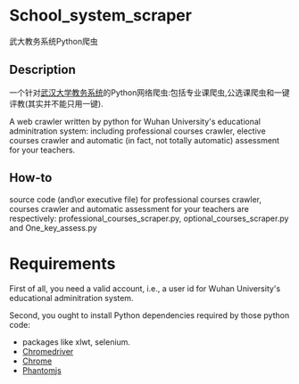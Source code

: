# School_system_scraper

武大教务系统Python爬虫

## Description
一个针对[武汉大学教务系统](210.42.121.132)的Python网络爬虫:包括专业课爬虫,公选课爬虫和一键评教(其实并不能只用一键).

A web crawler written by python for Wuhan University's educational adminitration system: including professional courses crawler, elective courses crawler and automatic (in fact, not totally automatic) assessment for your teachers.

## How-to
source code (and\or executive file) for professional courses crawler, courses crawler and automatic assessment for your teachers are respectively: professional_courses_scraper.py, optional_courses_scraper.py and One_key_assess.py

# Requirements
First of all, you need a valid account, i.e., a user id for Wuhan University's educational adminitration system.

Second, you ought to install Python dependencies required by those python code:
* packages like xlwt, selenium. 
* [Chromedriver](https://sites.google.com/a/chromium.org/chromedriver/downloads)
* [Chrome](https://www.google.com/chrome/browser/desktop/index.html)
* [Phantomjs](http://phantomjs.org/download.html)
